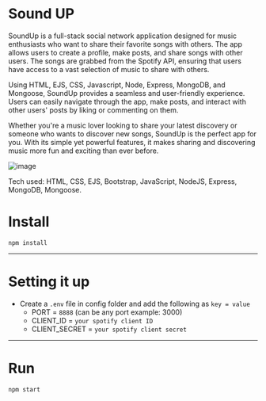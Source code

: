 # Sound UP

SoundUp is a full-stack social network application designed for music enthusiasts who want to share their favorite songs with others. The app allows users to create a profile, make posts, and share songs with other users. The songs are grabbed from the Spotify API, ensuring that users have access to a vast selection of music to share with others.

Using HTML, EJS, CSS, Javascript, Node, Express, MongoDB, and Mongoose, SoundUp provides a seamless and user-friendly experience. Users can easily navigate through the app, make posts, and interact with other users' posts by liking or commenting on them.

Whether you're a music lover looking to share your latest discovery or someone who wants to discover new songs, SoundUp is the perfect app for you. With its simple yet powerful features, it makes sharing and discovering music more fun and exciting than ever before.

![image](https://user-images.githubusercontent.com/103332504/225462588-360bf3cd-1e37-4f9e-a033-e64ab08ee33b.png)



Tech used: HTML, CSS, EJS, Bootstrap, JavaScript, NodeJS, Express, MongoDB, Mongoose.




# Install

`npm install`

---

# Setting it up

- Create a `.env` file in config folder and add the following as `key = value`
  - PORT = `8888` (can be any port example: 3000)
  - CLIENT_ID = `your spotify client ID`
  - CLIENT_SECRET = `your spotify client secret`

---

# Run

`npm start`
